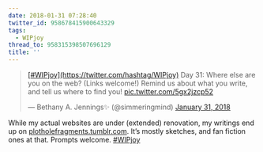 ```yaml
---
date: 2018-01-31 07:28:40
twitter_id: 958678415900643329
tags:
  - WIPjoy
thread_to: 958315398507696129
title: ''
---
```


<blockquote class="twitter-tweet"><p lang="en" dir="ltr"><a href="https://twitter.com/hashtag/WIPjoy?src=hash&amp;ref_src=twsrc%5Etfw">[#WIPjoy](https://twitter.com/hashtag/WIPjoy)</a> Day 31: Where else are you on the web? (Links welcome!) Remind us about what you write, and tell us where to find you! <a href="https://t.co/5gx2jzcp52">pic.twitter.com/5gx2jzcp52</a></p>&mdash; Bethany A. Jennings✨ (@simmeringmind) <a href="https://twitter.com/simmeringmind/status/958565622266331137?ref_src=twsrc%5Etfw">January 31, 2018</a></blockquote>
<script async src="https://platform.twitter.com/widgets.js" charset="utf-8"></script>

While my actual websites are under (extended) renovation, my writings end up on [plotholefragments.tumblr.com](http://plotholefragments.tumblr.com/). It’s mostly sketches, and fan fiction ones at that. Prompts welcome. [#WIPjoy](https://twitter.com/hashtag/WIPjoy)
